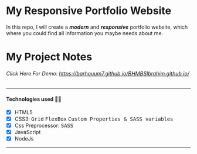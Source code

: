 # My Responsive Portfolio Website
In this repo, I will create a **_modern_** and **_responsive_** portfolio website, which where you could find all information you maybe needs about me.
# My Project Notes
###### Click Here For Demo: https://barhouum7.github.io/BHMBSIbrahim.github.io/
---
#### Technologies used 👨‍💻
- [x] HTML5
- [x] CSS3: <kbd>Grid</kbd> <kbd>FlexBox</kbd>  <kbd>Custom Properties & SASS variables</kbd>
- [x] Css Preprocessor: <kbd>SASS</kbd>
- [x] JavaScript
- [x] NodeJs
---
